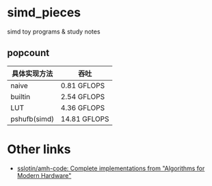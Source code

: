 # simd_pieces
simd toy programs &amp; study notes



## popcount

| 具体实现方法 | 吞吐         |
| ------------ | ------------ |
| naive        | 0.81 GFLOPS  |
| builtin      | 2.54 GFLOPS  |
| LUT          | 4.36 GFLOPS  |
| pshufb(simd) | 14.81 GFLOPS |



# Other links

* [sslotin/amh-code: Complete implementations from "Algorithms for Modern Hardware" ](https://github.com/sslotin/amh-code)

